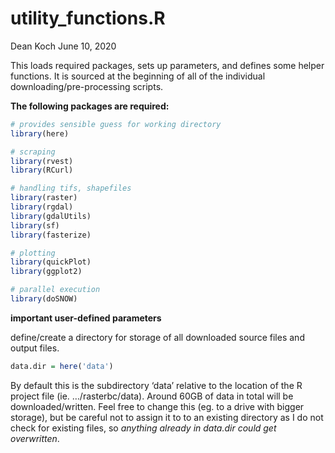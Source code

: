 utility\_functions.R
================
Dean Koch
June 10, 2020

This loads required packages, sets up parameters, and defines some
helper functions. It is sourced at the beginning of all of the
individual downloading/pre-processing scripts.

**The following packages are required:**

``` r
# provides sensible guess for working directory
library(here)

# scraping
library(rvest)
library(RCurl)

# handling tifs, shapefiles
library(raster)
library(rgdal)
library(gdalUtils)
library(sf)
library(fasterize)

# plotting 
library(quickPlot)
library(ggplot2)

# parallel execution
library(doSNOW)
```

**important user-defined parameters**

define/create a directory for storage of all downloaded source files and
output files.

``` r
data.dir = here('data')
```

By default this is the subdirectory ‘data’ relative to the location of
the R project file (ie. …/rasterbc/data). Around 60GB of data in total
will be downloaded/written. Feel free to change this (eg. to a drive
with bigger storage), but be careful not to assign it to to an existing
directory as I do not check for existing files, so *anything already in
data.dir could get overwritten*.
